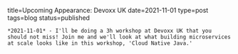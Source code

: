 
title=Upcoming Appearance: Devoxx UK
date=2021-11-01
type=post
tags=blog
status=published
~~~~~~
*2021-11-01* - I'll be doing a 3h workshop at Devoxx UK that you should not miss! Join me and we'll look at what building microservices at scale looks like in this workshop, 'Cloud Native Java.'
            